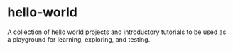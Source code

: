 # hello-world

A collection of hello world projects and introductory tutorials to be used as a playground for learning, exploring, and testing.